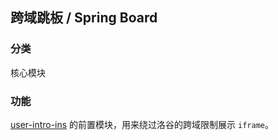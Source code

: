 ## 跨域跳板 / Spring Board

### 分类
核心模块

### 功能
[user-intro-ins](./user-intro-ins.md) 的前置模块，用来绕过洛谷的跨域限制展示 `iframe`。